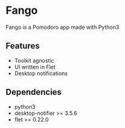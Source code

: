 # Fango
Fango is a Pomodoro app made with Python3

## Features
- Toolkit agnostic
- UI written in Flet
- Desktop notifications

## Dependencies
- python3
- desktop-notifier >= 3.5.6
- flet >= 0.22.0